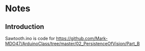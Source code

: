 # Notes

## Introduction
Sawtooth.ino is code for https://github.com/Mark-MDO47/ArduinoClass/tree/master/02_PersistenceOfVision/Part_B

